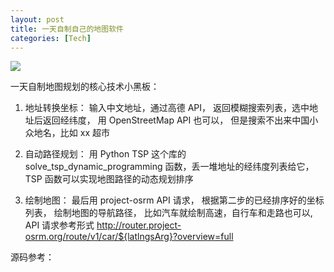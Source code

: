 ```yaml
---
layout: post
title: 一天自制自己的地图软件
categories: [Tech]
---
```


![]({{site.url}}/pics/your-own-map/1.jpeg)

一天自制地图规划的核心技术小黑板：

1. 地址转换坐标： 输入中文地址，通过高德 API， 返回模糊搜索列表，选中地址后返回经纬度， 用 OpenStreetMap API 也可以， 但是搜索不出来中国小众地名，比如 xx 超市

2. 自动路径规划： 用 Python TSP 这个库的 solve_tsp_dynamic_programming 函数，丢一堆地址的经纬度列表给它，TSP 函数可以实现地图路径的动态规划排序

3. 绘制地图： 最后用 project-osrm API 请求， 根据第二步的已经排序好的坐标列表， 绘制地图的导航路径， 比如汽车就绘制高速，自行车和走路也可以, API 请求参考形式 http://router.project-osrm.org/route/v1/car/${latlngsArg}?overview=full

源码参考： 
